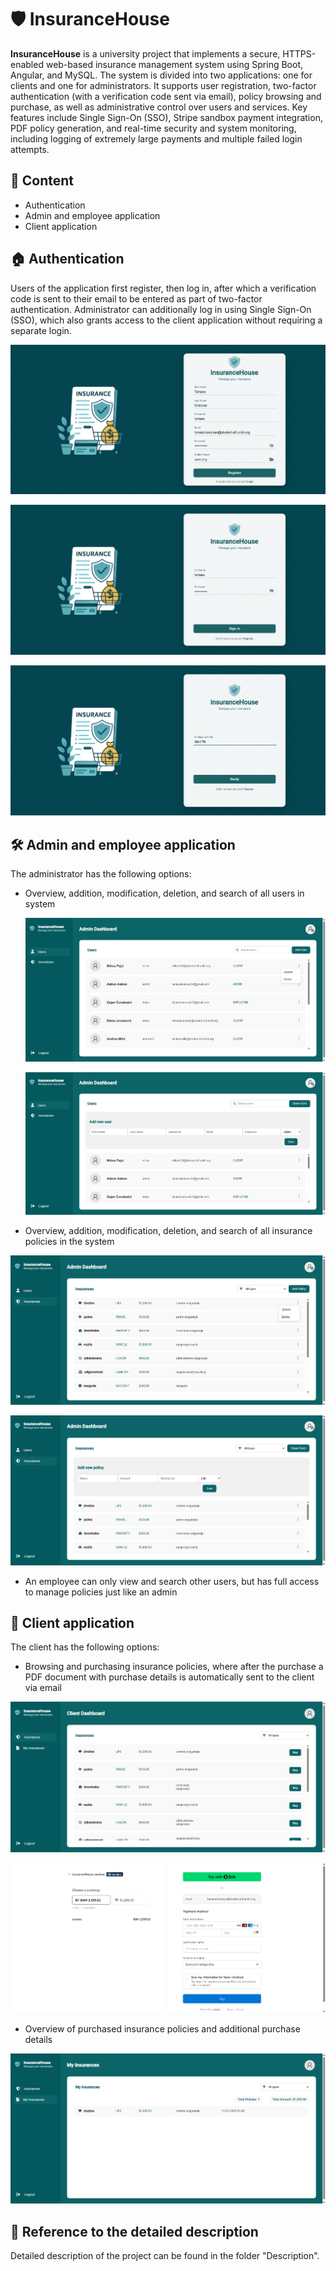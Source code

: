 # 🛡️ InsuranceHouse

**InsuranceHouse** is a university project that implements a secure, HTTPS-enabled web-based insurance management system using Spring Boot, Angular, and MySQL. The system is divided into two applications: one for clients and one for administrators. It supports user registration, two-factor authentication (with a verification code sent via email), policy browsing and purchase, as well as administrative control over users and services. Key features include Single Sign-On (SSO), Stripe sandbox payment integration, PDF policy generation, and real-time security and system monitoring, including logging of extremely large payments and multiple failed login attempts.


## 📑 Content
- Authentication
- Admin and employee application
- Client application


## 🏠 Authentication
Users of the application first register, then log in, after which a verification code is sent to their email to be entered as part of two-factor authentication. Administrator can additionally log in using Single Sign-On (SSO), which also grants access to the client application without requiring a separate login.

 ![screenshot](Screenshots/register.png)

 ![screenshot](Screenshots/login.png)

 ![screenshot](Screenshots/verify.png)


## 🛠️ Admin and employee application
The administrator has the following options:

 - Overview, addition, modification, deletion, and search of all users in system

   ![screenshot](Screenshots/adminDashboard.png)

   ![screenshot](Screenshots/addUser.png)
  
 - Overview, addition, modification, deletion, and search of all insurance policies in the system

  ![screenshot](Screenshots/adminInsurances.png)

  ![screenshot](Screenshots/addPolicy.png)

  - An employee can only view and search other users, but has full access to manage policies just like an admin


## 👥 Client application
The client has the following options:

 - Browsing and purchasing insurance policies, where after the purchase a PDF document with purchase details is automatically sent to the client via email

  ![screenshot](Screenshots/clientDashboard.png)

  ![screenshot](Screenshots/buyInsurance.png)

 - Overview of purchased insurance policies and additional purchase details

  ![screenshot](Screenshots/clientInsurances.png)


## 📄 Reference to the detailed description
Detailed description of the project can be found in the folder "Description".